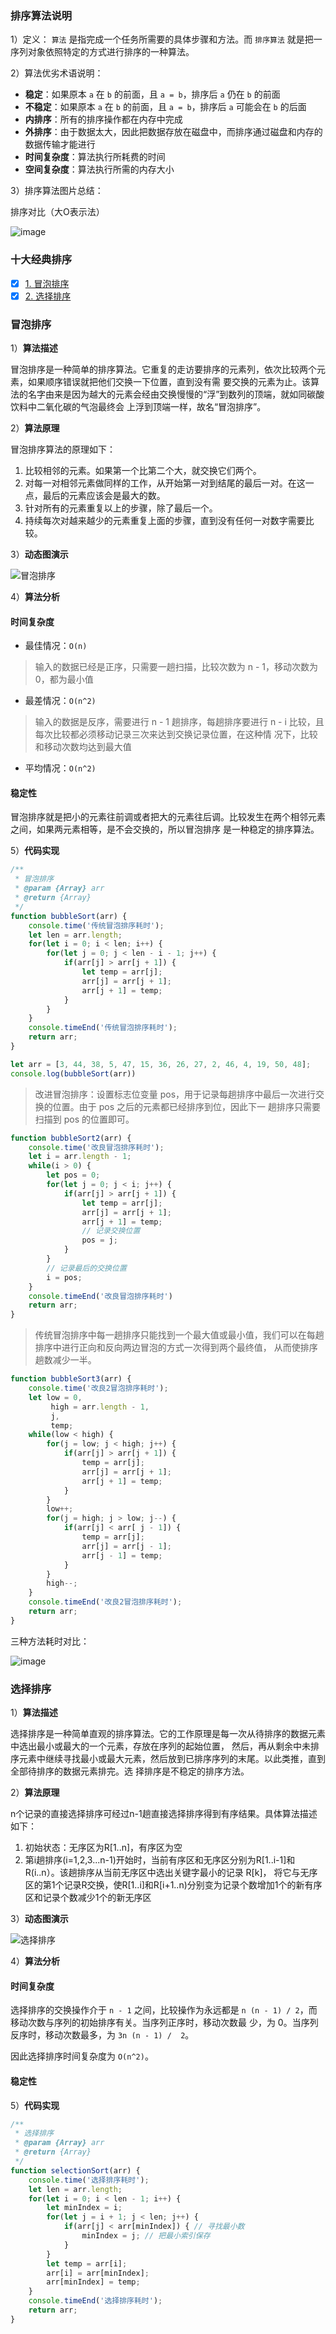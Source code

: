 ### 排序算法说明

1）定义：
`算法` 是指完成一个任务所需要的具体步骤和方法。而 `排序算法` 就是把一序列对象依照特定的方式进行排序的一种算法。

2）算法优劣术语说明：
- **稳定**：如果原本 `a` 在 `b` 的前面，且 `a = b`，排序后 `a` 仍在 `b` 的前面
- **不稳定**：如果原本 `a` 在 `b` 的前面，且 `a = b`，排序后 `a` 可能会在 `b` 的后面
- **内排序**：所有的排序操作都在内存中完成
- **外排序**：由于数据太大，因此把数据存放在磁盘中，而排序通过磁盘和内存的数据传输才能进行
- **时间复杂度**：算法执行所耗费的时间
- **空间复杂度**：算法执行所需的内存大小

3）排序算法图片总结：

排序对比（大O表示法）

![image](https://user-images.githubusercontent.com/36752487/56644436-36213780-66ae-11e9-8fe3-bb2b678af082.png)

### 十大经典排序

- [x] [1. 冒泡排序](#bubble)
- [x]  [2. 选择排序](#selection)

### <a name="bubble">冒泡排序</a>

1）**算法描述**

冒泡排序是一种简单的排序算法。它重复的走访要排序的元素列，依次比较两个元素，如果顺序错误就把他们交换一下位置，直到没有需
要交换的元素为止。该算法的名字由来是因为越大的元素会经由交换慢慢的“浮”到数列的顶端，就如同碳酸饮料中二氧化碳的气泡最终会
上浮到顶端一样，故名“冒泡排序”。

2）**算法原理**

冒泡排序算法的原理如下：

1. 比较相邻的元素。如果第一个比第二个大，就交换它们两个。
2. 对每一对相邻元素做同样的工作，从开始第一对到结尾的最后一对。在这一点，最后的元素应该会是最大的数。
3. 针对所有的元素重复以上的步骤，除了最后一个。
4. 持续每次对越来越少的元素重复上面的步骤，直到没有任何一对数字需要比较。

3）**动态图演示**

![冒泡排序](https://user-images.githubusercontent.com/36752487/56719080-99749d80-6772-11e9-8528-20f226644227.gif)

4）**算法分析**

#### 时间复杂度

- 最佳情况：`O(n)`

>  输入的数据已经是正序，只需要一趟扫描，比较次数为 n - 1，移动次数为 0，都为最小值

- 最差情况：`O(n^2)`

> 输入的数据是反序，需要进行 n - 1 趟排序，每趟排序要进行 n - i 比较，且每次比较都必须移动记录三次来达到交换记录位置，在这种情
> 况下，比较和移动次数均达到最大值

- 平均情况：`O(n^2)`

#### 稳定性

冒泡排序就是把小的元素往前调或者把大的元素往后调。比较发生在两个相邻元素之间，如果两元素相等，是不会交换的，所以冒泡排序
是一种稳定的排序算法。

5）**代码实现**

```javascript
/**
 * 冒泡排序
 * @param {Array} arr
 * @return {Array}
 */
function bubbleSort(arr) {
    console.time('传统冒泡排序耗时');
    let len = arr.length;
    for(let i = 0; i < len; i++) {
        for(let j = 0; j < len - i - 1; j++) {
            if(arr[j] > arr[j + 1]) {
                let temp = arr[j];
                arr[j] = arr[j + 1];
                arr[j + 1] = temp;
            }
        }
    }
    console.timeEnd('传统冒泡排序耗时');
    return arr;
}

let arr = [3, 44, 38, 5, 47, 15, 36, 26, 27, 2, 46, 4, 19, 50, 48];
console.log(bubbleSort(arr))
```

> 改进冒泡排序：设置标志位变量 pos，用于记录每趟排序中最后一次进行交换的位置。由于 pos 之后的元素都已经排序到位，因此下一
> 趟排序只需要扫描到 pos 的位置即可。

```javascript
function bubbleSort2(arr) {
    console.time('改良冒泡排序耗时');
    let i = arr.length - 1;
    while(i > 0) {
        let pos = 0;
        for(let j = 0; j < i; j++) {
            if(arr[j] > arr[j + 1]) {
                let temp = arr[j];
                arr[j] = arr[j + 1];
                arr[j + 1] = temp;
                // 记录交换位置
                pos = j;
            }
        }
        // 记录最后的交换位置
        i = pos;
    }
    console.timeEnd('改良冒泡排序耗时')
    return arr;
}
```

> 传统冒泡排序中每一趟排序只能找到一个最大值或最小值，我们可以在每趟排序中进行正向和反向两边冒泡的方式一次得到两个最终值，
> 从而使排序趟数减少一半。

```javascript
function bubbleSort3(arr) {
    console.time('改良2冒泡排序耗时');
    let low = 0,
         high = arr.length - 1,
         j,
         temp;
    while(low < high) {
        for(j = low; j < high; j++) {
            if(arr[j] > arr[j + 1]) {
                temp = arr[j];
                arr[j] = arr[j + 1];
                arr[j + 1] = temp;
            }
        }
        low++;
        for(j = high; j > low; j--) {
            if(arr[j] < arr[ j - 1]) {
                temp = arr[j];
                arr[j] = arr[j - 1];
                arr[j - 1] = temp;
            }
        }
        high--;
    }
    console.timeEnd('改良2冒泡排序耗时');
    return arr;
}
```

三种方法耗时对比：

![image](https://user-images.githubusercontent.com/36752487/56718915-4e5a8a80-6772-11e9-98a0-db6bae846c5d.png)

### <a name="selection">选择排序</a>

1）**算法描述**

选择排序是一种简单直观的排序算法。它的工作原理是每一次从待排序的数据元素中选出最小或最大的一个元素，存放在序列的起始位置，
然后，再从剩余中未排序元素中继续寻找最小或最大元素，然后放到已排序序列的末尾。以此类推，直到全部待排序的数据元素排完。选
择排序是不稳定的排序方法。

2）**算法原理**

n个记录的直接选择排序可经过n-1趟直接选择排序得到有序结果。具体算法描述如下：

1. 初始状态：无序区为R[1..n]，有序区为空
2. 第i趟排序(i=1,2,3...n-1)开始时，当前有序区和无序区分别为R[1..i-1]和R(i..n）。该趟排序从当前无序区中选出关键字最小的记录 R[k]，
将它与无序区的第1个记录R交换，使R[1..i]和R[i+1..n)分别变为记录个数增加1个的新有序区和记录个数减少1个的新无序区

3）**动态图演示**

![选择排序](https://user-images.githubusercontent.com/36752487/56731318-cd5cbc80-678c-11e9-801b-0100c31836f5.gif)

4）**算法分析**

#### 时间复杂度

选择排序的交换操作介于 `n - 1` 之间，比较操作为永远都是 `n (n - 1) / 2`，而移动次数与序列的初始排序有关。当序列正序时，移动次数最
少，为 0。当序列反序时，移动次数最多，为 `3n (n - 1) /  2`。

因此选择排序时间复杂度为 `O(n^2)`。

#### 稳定性

5）**代码实现**

```javascript
/**
 * 选择排序
 * @param {Array} arr
 * @return {Array}
 */
function selectionSort(arr) {
    console.time('选择排序耗时');
    let len = arr.length;
    for(let i = 0; i < len - 1; i++) {
        let minIndex = i;
        for(let j = i + 1; j < len; j++) {
            if(arr[j] < arr[minIndex]) { // 寻找最小数
                minIndex = j; // 把最小索引保存
            }
        }
        let temp = arr[i];
        arr[i] = arr[minIndex];
        arr[minIndex] = temp;
    }
    console.timeEnd('选择排序耗时');
    return arr;
}
```